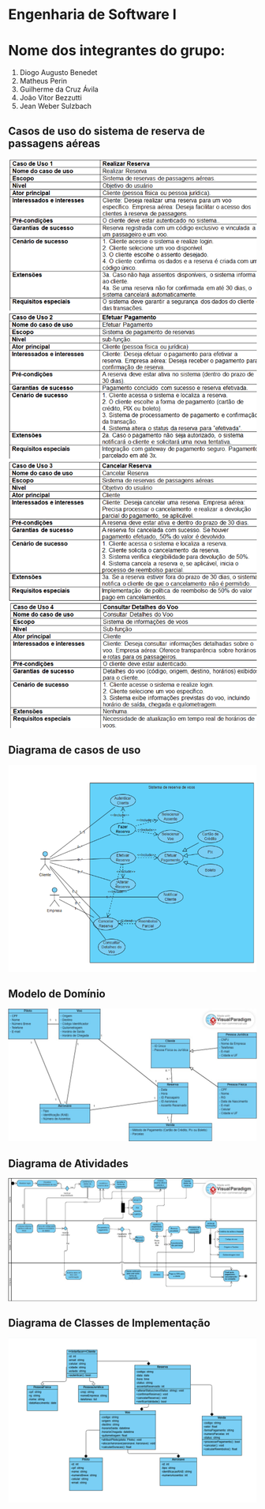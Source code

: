 # Engenharia de Software I
# Nome dos integrantes do grupo:
1) Diogo Augusto Benedet
2) Matheus Perin
3) Guilherme da Cruz Ávila
4) João Vitor Bezzutti
5) Jean Weber Sulzbach

## Casos de uso do sistema de reserva de passagens aéreas
![image](https://github.com/diogoBenedet/engenhariaSoftware/blob/main/images/case1.png)
![image](https://github.com/diogoBenedet/engenhariaSoftware/blob/main/images/case2.png)
![image](https://github.com/diogoBenedet/engenhariaSoftware/blob/main/images/case3.png)
![image](https://github.com/diogoBenedet/engenhariaSoftware/blob/main/images/case4.png)

## Diagrama de casos de uso
![image](https://github.com/diogoBenedet/engenhariaSoftware/blob/main/images/diagrama%20usecase3.png)

## Modelo de Domínio
![image](https://github.com/diogoBenedet/engenhariaSoftware/blob/main/images/modelo%20dominio.jpg)

## Diagrama de Atividades
![image](https://github.com/diogoBenedet/engenhariaSoftware/blob/main/images/diagrama%20atividade.jpg)

## Diagrama de Classes de Implementação
![image](https://github.com/diogoBenedet/engenhariaSoftware/blob/main/images/diagrama%20imp.png)

